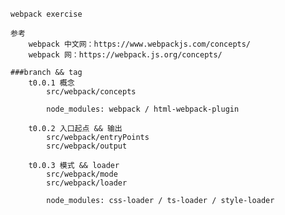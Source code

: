 ######
	webpack exercise

	参考
		webpack 中文网：https://www.webpackjs.com/concepts/
		webpack 网：https://webpack.js.org/concepts/

	###branch && tag
		t0.0.1 概念
			src/webpack/concepts
	
			node_modules: webpack / html-webpack-plugin

		t0.0.2 入口起点 && 输出
			src/webpack/entryPoints
			src/webpack/output

		t0.0.3 模式 && loader
			src/webpack/mode
			src/webpack/loader

			node_modules: css-loader / ts-loader / style-loader
